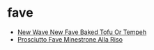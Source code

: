 # fave

 * [New Wave New Fave Baked Tofu Or Tempeh](../../index/n/new-wave-new-fave-baked-tofu-or-tempeh-394509.json)
 * [Prosciutto Fave Minestrone Alla Riso](../../index/p/prosciutto-fave-minestrone-alla-riso.json)
